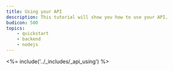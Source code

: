 ```yaml
---
title: Using your API
description: This tutorial will show you how to use your API.
budicon: 500
topics:
    - quickstart
    - backend
    - nodejs
---
```


<%= include('../_includes/_api_using') %> 

